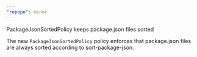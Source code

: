 ```yaml
---
"repopo": minor
---
```


PackageJsonSortedPolicy keeps package.json files sorted

The new `PackageJsonSortedPolicy` policy enforces that package.json files are always sorted according to sort-package-json.